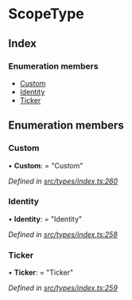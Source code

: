 # ScopeType

## Index

### Enumeration members

* [Custom](scopetype.md#custom)
* [Identity](scopetype.md#identity)
* [Ticker](scopetype.md#ticker)

## Enumeration members

### Custom

• **Custom**: = "Custom"

_Defined in_ [_src/types/index.ts:260_](https://github.com/PolymathNetwork/polymesh-sdk/blob/23062de4/src/types/index.ts#L260)

### Identity

• **Identity**: = "Identity"

_Defined in_ [_src/types/index.ts:258_](https://github.com/PolymathNetwork/polymesh-sdk/blob/23062de4/src/types/index.ts#L258)

### Ticker

• **Ticker**: = "Ticker"

_Defined in_ [_src/types/index.ts:259_](https://github.com/PolymathNetwork/polymesh-sdk/blob/23062de4/src/types/index.ts#L259)

